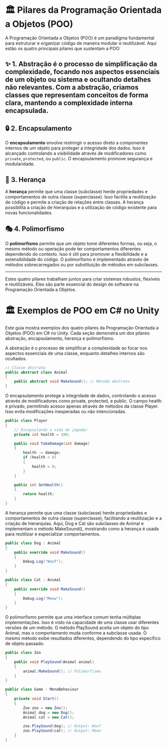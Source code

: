 # 🏛️ Pilares da Programação Orientada a Objetos (POO)

A Programação Orientada a Objetos (POO) é um paradigma fundamental para estruturar e organizar código de maneira modular e reutilizável. Aqui estão os quatro principais pilares que sustentam a POO:

## ✨ 1. Abstração é o processo de simplificação da complexidade, focando nos aspectos essenciais de um objeto ou sistema e ocultando detalhes não relevantes. Com a abstração, criamos classes que representam conceitos de forma clara, mantendo a complexidade interna encapsulada.

## 🔒 2. Encapsulamento
O **encapsulamento** envolve restringir o acesso direto a componentes internos de um objeto para proteger a integridade dos dados. Isso é alcançado controlando a visibilidade através de modificadores como `private`, `protected`, ou `public`. O encapsulamento promove segurança e modularidade.

## 🧬 3. Herança
A **herança** permite que uma classe (subclasse) herde propriedades e comportamentos de outra classe (superclasse). Isso facilita a reutilização de código e permite a criação de relações entre classes. A herança possibilita a criação de hierarquias e a utilização de código existente para novas funcionalidades.

## 🎭 4. Polimorfismo
O **polimorfismo** permite que um objeto tome diferentes formas, ou seja, o mesmo método ou operação pode ter comportamentos diferentes dependendo do contexto. Isso é útil para promover a flexibilidade e a extensibilidade do código. O polimorfismo é implementado através de métodos sobrecarregados ou por substituição de métodos em subclasses.

---

Estes quatro pilares trabalham juntos para criar sistemas robustos, flexíveis e reutilizáveis. Eles são parte essencial do design de software na Programação Orientada a Objetos.



# 🏛️ Exemplos de POO em C# no Unity

Este guia mostra exemplos dos quatro pilares da Programação Orientada a Objetos (POO) em C# no Unity. Cada seção demonstra um dos pilares: abstração, encapsulamento, herança e polimorfismo.

A abstração é o processo de simplificar a complexidade ao focar nos aspectos essenciais de uma classe, enquanto detalhes internos são ocultados.

```csharp
// Classe abstrata
public abstract class Animal
{
    public abstract void MakeSound(); // Método abstrato
}

````
O encapsulamento protege a integridade de dados, controlando o acesso através de modificadores como private, protected, e public.
O campo health é privado, permitindo acesso apenas através de métodos da classe Player. Isso evita modificações inesperadas ou não intencionadas.

``` csharp
public class Player
{
    // Encapsulando a vida do jogador
    private int health = 100;

    public void TakeDamage(int damage)
    {
        health -= damage;
        if (health < 0)
        {
            health = 0;
        }
    }

    public int GetHealth()
    {
        return health;
    }
}

```

A herança permite que uma classe (subclasse) herde propriedades e comportamentos de outra classe (superclasse), facilitando a reutilização e a criação de hierarquias.
Aqui, Dog e Cat são subclasses de Animal e implementam o método MakeSound(), mostrando como a herança é usada para reutilizar e especializar comportamentos.

``` csharp
public class Dog : Animal
{
    public override void MakeSound()
    {
        Debug.Log("Woof");
    }
}

public class Cat : Animal
{
    public override void MakeSound()
    {
        Debug.Log("Meow");
    }
}


```

O polimorfismo permite que uma interface comum tenha múltiplas implementações. Isso é visto na capacidade de uma classe usar diferentes versões de um método.
O método PlaySound aceita um objeto do tipo Animal, mas o comportamento muda conforme a subclasse usada. O mesmo método exibe resultados diferentes, dependendo do tipo específico de objeto passado.

``` csharp
public class Zoo
{
    public void PlaySound(Animal animal)
    {
        animal.MakeSound(); // Polimorfismo
    }
}

public class Game : MonoBehaviour
{
    private void Start()
    {
        Zoo zoo = new Zoo();
        Animal dog = new Dog();
        Animal cat = new Cat();

        zoo.PlaySound(dog); // Output: Woof
        zoo.PlaySound(cat); // Output: Meow
    }
}


```



